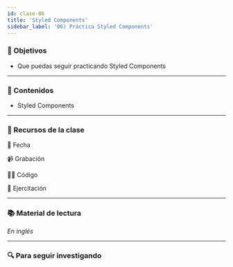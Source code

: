 ```yaml
---
id: clase-06
title: 'Styled Components'
sidebar_label: '06) Práctica Styled Components'
---
```


### 🏁 Objetivos

- Que puedas seguir practicando Styled Components

---

### 📝 Contenidos

- Styled Components

---

### 🚀 Recursos de la clase

📆 Fecha

📹 Grabación

👩‍💻 Código

💪 Ejercitación

---

### 📚 Material de lectura

_En inglés_

---

### 🔍 Para seguir investigando
